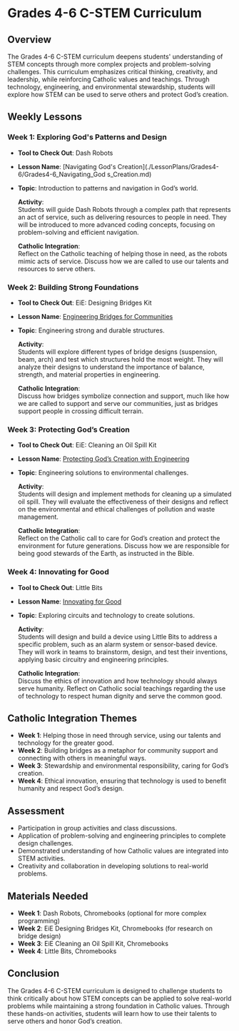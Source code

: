 # Grades 4-6 C-STEM Curriculum

## Overview
The Grades 4-6 C-STEM curriculum deepens students' understanding of STEM concepts through more complex projects and problem-solving challenges. This curriculum emphasizes critical thinking, creativity, and leadership, while reinforcing Catholic values and teachings. Through technology, engineering, and environmental stewardship, students will explore how STEM can be used to serve others and protect God’s creation.

## Weekly Lessons

### Week 1: Exploring God's Patterns and Design
- **Tool to Check Out**: Dash Robots
- **Lesson Name**: [Navigating God's Creation](./LessonPlans/Grades4-6/Grades4-6_Navigating_God s_Creation.md)
- **Topic**: Introduction to patterns and navigation in God’s world.

  **Activity**:  
  Students will guide Dash Robots through a complex path that represents an act of service, such as delivering resources to people in need. They will be introduced to more advanced coding concepts, focusing on problem-solving and efficient navigation.
  
  **Catholic Integration**:  
  Reflect on the Catholic teaching of helping those in need, as the robots mimic acts of service. Discuss how we are called to use our talents and resources to serve others.

### Week 2: Building Strong Foundations
- **Tool to Check Out**: EiE: Designing Bridges Kit
- **Lesson Name**: [Engineering Bridges for Communities](.LessonPlans/Grades4-6/Grades4-6_Engineering_Bridges_for_Communities.md)
- **Topic**: Engineering strong and durable structures.

  **Activity**:  
  Students will explore different types of bridge designs (suspension, beam, arch) and test which structures hold the most weight. They will analyze their designs to understand the importance of balance, strength, and material properties in engineering.
  
  **Catholic Integration**:  
  Discuss how bridges symbolize connection and support, much like how we are called to support and serve our communities, just as bridges support people in crossing difficult terrain.

### Week 3: Protecting God’s Creation
- **Tool to Check Out**: EiE: Cleaning an Oil Spill Kit
- **Lesson Name**: [Protecting God’s Creation with Engineering](./LessonPlans/Grades4-6/Grades4-6_Protecting_Gods_Creation.md)
- **Topic**: Engineering solutions to environmental challenges.

  **Activity**:  
  Students will design and implement methods for cleaning up a simulated oil spill. They will evaluate the effectiveness of their designs and reflect on the environmental and ethical challenges of pollution and waste management.
  
  **Catholic Integration**:  
  Reflect on the Catholic call to care for God’s creation and protect the environment for future generations. Discuss how we are responsible for being good stewards of the Earth, as instructed in the Bible.

### Week 4: Innovating for Good
- **Tool to Check Out**: Little Bits
- **Lesson Name**: [Innovating for Good](/LessonPlans/Grades4-6/Grades4-6_Innovating_for_Good.md)
- **Topic**: Exploring circuits and technology to create solutions.

  **Activity**:  
  Students will design and build a device using Little Bits to address a specific problem, such as an alarm system or sensor-based device. They will work in teams to brainstorm, design, and test their inventions, applying basic circuitry and engineering principles.
  
  **Catholic Integration**:  
  Discuss the ethics of innovation and how technology should always serve humanity. Reflect on Catholic social teachings regarding the use of technology to respect human dignity and serve the common good.

## Catholic Integration Themes
- **Week 1**: Helping those in need through service, using our talents and technology for the greater good.
- **Week 2**: Building bridges as a metaphor for community support and connecting with others in meaningful ways.
- **Week 3**: Stewardship and environmental responsibility, caring for God’s creation.
- **Week 4**: Ethical innovation, ensuring that technology is used to benefit humanity and respect God’s design.

## Assessment
- Participation in group activities and class discussions.
- Application of problem-solving and engineering principles to complete design challenges.
- Demonstrated understanding of how Catholic values are integrated into STEM activities.
- Creativity and collaboration in developing solutions to real-world problems.

## Materials Needed
- **Week 1**: Dash Robots, Chromebooks (optional for more complex programming)
- **Week 2**: EiE Designing Bridges Kit, Chromebooks (for research on bridge design)
- **Week 3**: EiE Cleaning an Oil Spill Kit, Chromebooks
- **Week 4**: Little Bits, Chromebooks

## Conclusion
The Grades 4-6 C-STEM curriculum is designed to challenge students to think critically about how STEM concepts can be applied to solve real-world problems while maintaining a strong foundation in Catholic values. Through these hands-on activities, students will learn how to use their talents to serve others and honor God’s creation.
